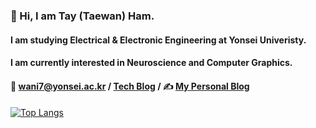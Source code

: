  

<!--
**wani-ham/wani-ham** is a ✨ _special_ ✨ repository because its `README.md` (this file) appears on your GitHub profile.

Here are some ideas to get you started:

- 🔭 I’m currently working on ...
- 🌱 I’m currently learning ...
- 👯 I’m looking to collaborate on ...
- 🤔 I’m looking for help with ...
- 💬 Ask me about ...
- 📫 How to reach me: ...
- 😄 Pronouns: ...
- ⚡ Fun fact: ...
-->

### 👋 Hi, I am Tay (Taewan) Ham.
#### I am studying Electrical & Electronic Engineering at Yonsei Univeristy.
#### I am currently interested in Neuroscience and Computer Graphics.
#### 📧 wani7@yonsei.ac.kr / [Tech Blog](https://velog.io/@wani-ham) / ✍️ [My Personal Blog](https://blog.naver.com/waniham)
####
[![Top Langs](https://github-readme-stats.vercel.app/api/top-langs/?username=wani-ham&layout=compact)](https://github.com/anuraghazra/github-readme-stats)
